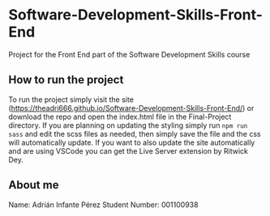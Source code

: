 # Software-Development-Skills-Front-End

Project for the Front End part of the Software Development Skills course

## How to run the project

To run the project simply visit the site (https://theadri666.github.io/Software-Development-Skills-Front-End/) or download the repo and open the index.html file in the Final-Project directory. If you are planning on updating the styling simply run `npm run sass` and edit the scss files as needed, then simply save the file and the css will automatically update. If you want to also update the site automatically and are using VSCode you can get the Live Server extension by Ritwick Dey.

## About me

Name: Adrián Infante Pérez
Student Number: 001100938
